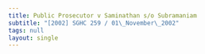 ```yaml
---
title: Public Prosecutor v Saminathan s/o Subramaniam
subtitle: "[2002] SGHC 259 / 01\_November\_2002"
tags: null
layout: single
---
```


